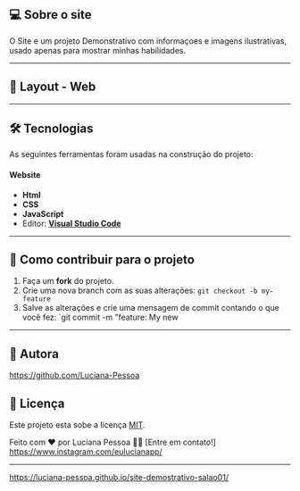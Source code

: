## 💻 Sobre o site

O Site e um projeto Demonstrativo com informaçoes e imagens ilustrativas, usado apenas para mostrar minhas habilidades.

---

## 🎨 Layout - Web

---

## 🛠 Tecnologias

As seguintes ferramentas foram usadas na construção do projeto:

#### **Website**  

-   **Html**
-   **CSS**
-   **JavaScript**
-   Editor:  **[Visual Studio Code](https://code.visualstudio.com/)**

---

## 💪 Como contribuir para o projeto

1. Faça um **fork** do projeto.
2. Crie uma nova branch com as suas alterações: `git checkout -b my-feature`
3. Salve as alterações e crie uma mensagem de commit contando o que você fez: `git commit -m "feature: My new 

---

## 🦸 Autora

https://github.com/Luciana-Pessoa


## 📝 Licença

Este projeto esta sobe a licença [MIT](./LICENSE).

Feito com ❤️ por Luciana Pessoa 👋🏽 [Entre em contato!]
https://www.instagram.com/eulucianapp/

---
 https://luciana-pessoa.github.io/site-demostrativo-salao01/
